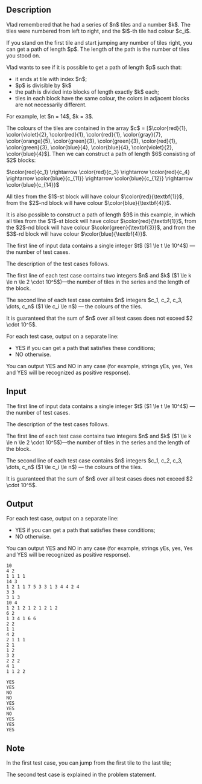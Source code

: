 ## Description

<div><p>Vlad remembered that he had a series of $n$ tiles and a number $k$. The tiles were numbered from left to right, and the $i$-th tile had colour $c_i$.</p><p>If you stand on the <span class="tex-font-style-bf">first</span> tile and start jumping any number of tiles <span class="tex-font-style-bf">right</span>, you can get a path of length $p$. The length of the path is the number of tiles you stood on.</p><p>Vlad wants to see if it is possible to get a path of length $p$ such that: </p><ul> <li> it ends at tile with index $n$; </li><li> $p$ is divisible by $k$ </li><li> the path is divided into blocks of length exactly $k$ each; </li><li> tiles in each block have the same colour, the colors in adjacent blocks are not necessarily different. </li></ul><p>For example, let $n = 14$, $k = 3$.</p><p>The colours of the tiles are contained in the array $c$ = [$\color{red}{1}, \color{violet}{2}, \color{red}{1}, \color{red}{1}, \color{gray}{7}, \color{orange}{5}, \color{green}{3}, \color{green}{3}, \color{red}{1}, \color{green}{3}, \color{blue}{4}, \color{blue}{4}, \color{violet}{2}, \color{blue}{4}$]. Then we can construct a path of length $6$ consisting of $2$ blocks:</p><p>$\color{red}{c_1} \rightarrow \color{red}{c_3} \rightarrow \color{red}{c_4} \rightarrow \color{blue}{c_{11}} \rightarrow \color{blue}{c_{12}} \rightarrow \color{blue}{c_{14}}$</p><p>All tiles from the $1$-st block will have colour $\color{red}{\textbf{1}}$, from the $2$-nd block will have colour $\color{blue}{\textbf{4}}$.</p><p>It is also possible to construct a path of length $9$ in this example, in which all tiles from the $1$-st block will have colour $\color{red}{\textbf{1}}$, from the $2$-nd block will have colour $\color{green}{\textbf{3}}$, and from the $3$-rd block will have colour $\color{blue}{\textbf{4}}$.</p></div><div class="input-specification"><p>The first line of input data contains a single integer $t$ ($1 \le t \le 10^4$)&nbsp;— the number of test cases.</p><p>The description of the test cases follows.</p><p>The first line of each test case contains two integers $n$ and $k$ ($1 \le k \le n \le 2 \cdot 10^5$)—the number of tiles in the series and the length of the block.</p><p>The second line of each test case contains $n$ integers $c_1, c_2, c_3, \dots, c_n$ ($1 \le c_i \le n$) — the colours of the tiles.</p><p>It is guaranteed that the sum of $n$ over all test cases does not exceed $2 \cdot 10^5$.</p></div><div class="output-specification"><p>For each test case, output on a separate line: </p><ul> <li> <span class="tex-font-style-tt">YES</span> if you can get a path that satisfies these conditions; </li><li> <span class="tex-font-style-tt">NO</span> otherwise. </li></ul><p>You can output <span class="tex-font-style-tt">YES</span> and <span class="tex-font-style-tt">NO</span> in any case (for example, strings <span class="tex-font-style-tt">yEs</span>, <span class="tex-font-style-tt">yes</span>, <span class="tex-font-style-tt">Yes</span> and <span class="tex-font-style-tt">YES</span> will be recognized as positive response).</p></div>

## Input

<p>The first line of input data contains a single integer $t$ ($1 \le t \le 10^4$)&nbsp;— the number of test cases.</p><p>The description of the test cases follows.</p><p>The first line of each test case contains two integers $n$ and $k$ ($1 \le k \le n \le 2 \cdot 10^5$)—the number of tiles in the series and the length of the block.</p><p>The second line of each test case contains $n$ integers $c_1, c_2, c_3, \dots, c_n$ ($1 \le c_i \le n$) — the colours of the tiles.</p><p>It is guaranteed that the sum of $n$ over all test cases does not exceed $2 \cdot 10^5$.</p>

## Output

<p>For each test case, output on a separate line: </p><ul> <li> <span class="tex-font-style-tt">YES</span> if you can get a path that satisfies these conditions; </li><li> <span class="tex-font-style-tt">NO</span> otherwise. </li></ul><p>You can output <span class="tex-font-style-tt">YES</span> and <span class="tex-font-style-tt">NO</span> in any case (for example, strings <span class="tex-font-style-tt">yEs</span>, <span class="tex-font-style-tt">yes</span>, <span class="tex-font-style-tt">Yes</span> and <span class="tex-font-style-tt">YES</span> will be recognized as positive response).</p>





```input1|2,3,6,7,10,11,14,15,18,19
10
4 2
1 1 1 1
14 3
1 2 1 1 7 5 3 3 1 3 4 4 2 4
3 3
3 1 3
10 4
1 2 1 2 1 2 1 2 1 2
6 2
1 3 4 1 6 6
2 2
1 1
4 2
2 1 1 1
2 1
1 2
3 2
2 2 2
4 1
1 1 2 2
```




```output1
YES
YES
NO
NO
YES
YES
NO
YES
YES
YES
```



## Note

<p>In the first test case, you can jump from the first tile to the last tile;</p><p>The second test case is explained in the problem statement.</p>
